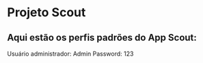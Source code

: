 # Projeto Scout

## Aqui estão os perfis padrões do App Scout:

Usuário administrador: Admin
Password: 123
